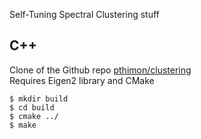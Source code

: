 Self-Tuning Spectral Clustering stuff

C++
---

Clone of the Github repo [pthimon/clustering](https://github.com/pthimon/clustering)  
Requires Eigen2 library and CMake

    $ mkdir build
    $ cd build
    $ cmake ../
    $ make
